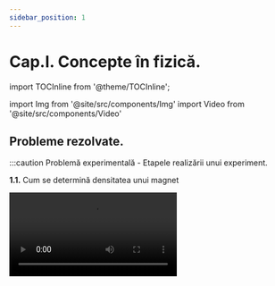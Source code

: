 ```yaml
---
sidebar_position: 1
---
```


# Cap.I. Concepte în fizică.



import TOCInline from '@theme/TOCInline';

<TOCInline toc={toc} />



import Img from '@site/src/components/Img'
import Video from '@site/src/components/Video'






## Probleme rezolvate.



:::caution Problemă experimentală - Etapele realizării unui experiment. 


**1.1.** Cum se determină densitatea unui magnet


<Video src="https://www.youtube.com/embed/Z9sNM5yP1LE" />




**Materiale necesare:** 3 magneți naturali de diferite dimensiuni, cântar sau balanță, cilindru gradat cu apă, riglă, hârtie milimetrică (foaie de matematică).



**Modul de lucru:** 

- Cântărește, pe rând, fiecare magnet pentru a determina masa lor.
- Măsoară volumul fiecărui magnet cu cilindrul gradat.
- Completează datele în următorul tabel și prelucrează-le.


<Img className="img-responsive4" src="fizica/clasa7/capitolul1/1_2_Experiment_Poza1_Tabel_vers2.jpg" lazy={false} width="1000" height="652" />

<br></br>
<br></br>


- Dă rezultatul măsurării:

<Img className="img-responsive4" src="fizica/clasa7/capitolul1/1_2_Experiment_Poza2_RezultatulMasurarii_vers2.jpg" lazy={false} width="1000" height="107" />

<br></br>
<br></br>




- Reprezintă grafic masa corpului în funcție de volumul lui. Vei obține o linie dreaptă. Dacă îți alegi un punct arbitrar de pe dreaptă, vei afla masa corpului la un anumit volum al său. De exemplu pentru punctul roșu: avem m = 18,5g și V = 4cm<sup>3</sup> .

<Img className="img-responsive4" src="fizica/clasa7/capitolul1/1_2_Experiment_Poza3_Grafic_vers2.jpg" width="1000" height="999" />

<br></br>
<br></br>



- **Ce observi?** Pentru o anumită substanță, cu cât crește masa sa, cu atât crește și volumul său. 

**Concluzia experimentului:** 

- Densitatea este o constantă pentru o anumită substanță, fiind egală cu raportul dintre masa și volumul corpului.

:::




:::caution Problemă experimentală - Etapele realizării unui experiment. 

**1.2.** Verificarea experimentală a teoremei lui Pitagora.


<Video src="https://www.youtube.com/embed/0adcK-6uPxM" />




**Materiale necesare:** riglă, hârtie milimetrică (foaie de matematică).



**Modul de lucru:** 

- Desenează pe hârtia milimetrică trei triunghiuri dreptunghice de diferite dimensiuni.
- Măsoară, pentru fiecare, lungimea ipotenuzei (latura opusă unghiului drept) și a celor două catete.
- Completează datele în următorul tabel și prelucrează-le.





<Img className="img-responsive4" src="fizica/clasa7/capitolul1/1_2_Experiment2_Poza1_Tabel_vers2.jpg" width="1000" height="160" />


- **Ce observi?** Cu cât crește ipotenuza la pătrat, cu atât crește și suma pătratelor catetelor.



<Img className="img-responsive4" src="fizica/clasa7/capitolul1/1_2_Experiment2_Poza2_Grafic_vers2.jpg" width="1000" height="707" />



**Concluzia experimentului:** 
- Într-un triunghi dreptunghic, pătratul ipotenuzei este egal cu suma pătratelor celor două catete.



:::




<br></br>
<br></br>


:::caution Reprezentarea grafică a unui vector.

**1.3.**

**1.3.A.** Un călător se deplasează 10 km, pe o șosea dreaptă, spre est.

#### Rezolvare:

d = 10km, direcție orizontală, sensul spre dreapta.

Etalon: 1cm = 2km

- Ca să punem punctul de aplicație trebuie să vedem sensul vectorului. Acesta fiind spre dreapta, vom pune 0 în stânga paginii.
- Ca să aflăm lungimea segmentului vectorului împărțim valoarea (modulul) vectorului la etalon: 10 : 2 = 5cm.
- Desenăm un segment de 5cm pe orizontală și în vârf îi punem săgeata care arată sensul lui. Lângă săgeată notăm vectorul.


<Img className="img-responsive4" src="fizica/clasa7/capitolul1/1_4_Poza3_ProblemaModel1_a_vers2.jpg" width="1000" height="209" />


**1.3.B.** Un corp este aruncat cu o viteză de 120 km/h, pe verticală, în jos.

#### Rezolvare:

Deci, v = 120km/h, direcție verticală, sensul în jos.

Etalon: 1cm = 40km/h

- Ca să punem punctul de aplicație trebuie să vedem sensul vectorului. Acesta fiind în jos, vom pune 0 în susul paginii.
- Ca să aflăm lungimea segmentului vectorului împărțim valoarea (modulul) vectorului la etalon: 120 : 40 = 3cm
- Desenăm un segment de 3cm pe verticală și în vârf îi punem săgeata care arată sensul lui. Lângă săgeată notăm vectorul.

<Img className="img-responsive4" src="fizica/clasa7/capitolul1/1_4_Poza4_ProblemaModel1_b_vers2.jpg" width="1000" height="318" />



**1.3.C.** Asupra unui corp acționează o forță de 1800N, pe o direcție ce face un unghi de 50° cu verticala, în sus.


<Video src="https://www.youtube.com/embed/LJU5neT0qd8" />


#### Rezolvare:

Deci, F = 1800N, direcție cu un unghi de 50° cu verticala, sensul în sus.
Etalon: 1cm = 300 N

- Ca să punem punctul de aplicație trebuie să vedem sensul vectorului. Acesta fiind în sus, vom pune 0 în josul paginii.
- Ca să aflăm lungimea segmentului vectorului împărțim valoarea (modulul) vectorului la etalon: 1800 : 300 = 6cm
- Desenăm punctată direcția principală, punem linia raportorului pe ea, cu mijlocul ei în 0 și măsurăm unghiul de 50° cu verticala. Pe această direcție oblică desenăm un segment de 6cm și în vârf îi punem săgeata care arată sensul lui. Lângă săgeată notăm vectorul.

<Img className="img-responsive4" src="fizica/clasa7/capitolul1/1_4_Poza5_ProblemaModel1_c_vers2.jpg" width="1000" height="348" />


**1.3.D.** Un corp se deplasează accelerat cu o accelerație de 42m/s<sup>2</sup>, pe o direcție ce face un unghi de 30° cu orizontala, în sus.

#### Rezolvare:

Deci, a = 42m/s<sup>2</sup>, direcție cu un unghi de 30° cu orizontala, sensul în sus.
Etalon: 1cm = 6m/s<sup>2</sup> 


- Ca să punem punctul de aplicație trebuie să vedem sensul vectorului. Acesta fiind în sus, vom pune 0 în josul paginii.
- Ca să aflăm lungimea segmentului vectorului împărțim valoarea (modulul) vectorului la etalon:  42 : 6 = 7cm
- Desenăm punctată direcția principală, punem linia raportorului pe ea, cu mijlocul ei în 0 și măsurăm unghiul de 30° cu orizontala. Pe această direcție oblică desenăm un segment de 7cm și în vârf îi punem săgeata care arată sensul lui. Lângă săgeată notăm vectorul.


<Img className="img-responsive4" src="fizica/clasa7/capitolul1/1_4_Poza6_ProblemaModel1_d_vers2.jpg" width="1000" height="325" />



:::



:::caution Problemă rezolvată - Reprezentarea grafică a unui vector.

**1.4.** Care dintre următoarele mărimi fizice sunt scalare, respectiv vectoriale ?
- Aria (S) – scalar
- Timpul (t) – scalar
- Accelerația (a) – vector
- Forța de frecare (Ff) – vector
- Temperatura (T) - scalar
- Forța de greutate (G) – vector
- Deplasarea (d) - vector


:::



<br></br>
<br></br>


:::caution Problemă rezolvată - Adunarea (compunerea) vectorilor.

**1.5.** Doi copii trag de o sanie pe un drum orizontal, spre vest, cu forțele F1 = 400N,  respectiv F2 = 800N. Compune cele două forțe ale copiilor.


<Video src="https://www.youtube.com/embed/aJL8s-z6h0k" />

#### Rezolvare:

**Vectorul rezultant are:**
- **valoarea numerică** egală cu suma valorilor numerice a vectorilor componenți, adică F = F1 + F2 = 400N + 800N = 1200N
- **direcția** comună cu vectorii componenți: orizontală
- **sensul** comun cu vectorii componenți: spre stânga.

Pentru a reprezenta vectorul rezultant trebuie să ne alegem un etalon corespunzător, astfel încât să avem loc de desen pe pagina caietului.

**Etalon:** 1cm = 200N

Segmentul vectorului rezultant este de 1200:200 = 6 cm.

<Img className="img-responsive4" src="fizica/clasa7/capitolul1/1_5_Poza3_ProblemaModel1_vers2.jpg" width="1000" height="140" />


:::




:::caution Problemă rezolvată - Adunarea (compunerea) vectorilor.



**1.6.** Asupra resortului unui dinamometru suspendat de un suport, acționează două forțe, una de 60 N, pe verticală în jos, cealaltă de 150 N, pe verticală în sus. Ce forță indică dinamometrul?


<Video src="https://www.youtube.com/embed/YMEn02epM94" />

#### Rezolvare:

**Vectorul rezultant are:**
- **valoarea numerică** egală cu diferența valorilor numerice a vectorilor componenți, adică F = F2 – F1 = 150N – 60N = 90N
- **direcția** comună cu vectorii componenți: verticală
- **sensul** vectorului cu valoare mai mare: în sus.

Pentru a reprezenta vectorul rezultant trebuie să ne alegem un etalon corespunzător, astfel încât să avem loc de desen pe pagina caietului.

**Etalon:** 1cm = 30N. 

Segmentul vectorului rezultant este de 90:30 = 3 cm.

<Img className="img-responsive4" src="fizica/clasa7/capitolul1/1_5_Poza4_ProblemaModel2_vers2.jpg" width="1000" height="293" />


:::





:::caution Problemă rezolvată - Adunarea (compunerea) vectorilor.
 
**1.7.** Asupra unui dinamometru acționează două forțe, una de 150 N pe o direcție verticală, sensul în sus. Dinamometrul indică o forță de 90 N, resortul lui fiind alungit pe verticală, în jos. Desenează cea de-a doua forță care acționează asupra resortului dinamometrului. 

#### Rezolvare:

**Etalon:** 1cm = 60N.

**Scriem ecuația vectorială:**

<Img className="img-responsive4" src="fizica/clasa7/capitolul1/1_5_Poza5_ProblemaModel3_EcuatiaVectoriala_vers2.jpg" width="1000" height="85" />


**Scriem ecuația scalară** ținând cont de convenția de semne :
 
-90N = 150N + F<sub>2</sub> (F se ia cu minus, fiindcă este pe verticală în jos, iar F<sub>1</sub> se ia cu plus, fiindcă este pe verticală în sus)

F<sub>2</sub> = -90N -150N = -240N . Rezultă că F<sub>2</sub> are un segment de 240 : 60 = 4cm, pe o direcție verticală, sensul în jos (deoarece ne-a dat cu semnul minus).


<Img className="img-responsive4" src="fizica/clasa7/capitolul1/1_5_Poza6_ProblemaModel3_DesenulFortei_vers2.jpg" width="1000" height="342" />



:::



<br></br>
<br></br>


:::caution Problemă rezolvată - Compunerea vectorilor necoliniari - Regula paralelogramului.

**1.8.** Un râu curge spre est cu o viteză de 60km/h. O barcă merge pe râu în sensul lui de curgere cu viteza de 100km/h, pe o direcție ce face un unghi de 30° față de malul râului. Care este viteza bărcii față de mal? Reprezintă grafic la scara: 1cm = 20 km/h.

#### Rezolvare:

v1 = 60km/h, direcție orizontală, sensul spre dreapta

v2 = 100km/h, direcție ce face un unghi de 30° cu orizontala, în sus.

**Etalon:** 1cm = 20 km/h.


<Img className="img-responsive4" src="fizica/clasa7/capitolul1/1_5_Poza7_RegulaParalelogramului_vers2.jpg" width="1000" height="411" />



:::


<br></br>


<Video src="https://www.youtube.com/embed/5WvouafAtUk" />





<br></br>
<br></br>




:::caution Problemă rezolvată - Compunerea vectorilor necoliniari - Regula poligonului.

**1.9.** Un biciclist merge către est 20km, apoi către sud 40km, apoi către vest 80km și către nord 60km. Determină vectorul rezultant, adică la ce distanță a ajuns biciclistul față de reper (0).

#### Rezolvare:

d<sub>1</sub> = 20km, direcție orizontală, spre dreapta

d<sub>2</sub> = 40km, direcție verticală, în jos

d<sub>3</sub> = 80km, direcție orizontală, spre stânga

d<sub>4</sub> = 60km, direcție verticală, în sus


<Img className="img-responsive4" src="fizica/clasa7/capitolul1/1_5_Poza8_AdunareaVectorilorNecoliniariNeconcurenti_vers2.jpg" width="1000" height="122" />


**Etalon:** 1cm = 10 km.

- Reprezentăm primul vector deplasare d<sub>1</sub>. Al II-lea vector îi punem punctul de aplicație în vârful primului, ș.a.m.d. până reprezentăm toți cei patru vectori.

- Vectorul rezultant este segmentul care se obține prin unirea originii (0) cu vârful ultimului vector, având vârful în vârful ultimului vector.

- Valoarea vectorului rezultant o obținem prin măsurarea segmentului său cu rigla și apoi înmulțim cu etalonul dat: d = 6,3 ∙ 10 = 63 km. Deci biciclistul se află la o distanță de 63km față de punctul de plecare, după toată cursa.

<Img className="img-responsive4" src="fizica/clasa7/capitolul1/1_5_Poza9_RegulaPoligonului_vers2.jpg" width="1000" height="461" />



:::

<br></br>



<Video src="https://www.youtube.com/embed/O5QRonDNS7o" />



<br></br>
<br></br>


:::caution Problemă rezolvată - Descompunerea unui vector după două direcții reciproc perpendiculare.

**1.10.** Laurențiu bate un cui cu ciocanul cu o forță de 500N într-un perete, ținând cuiul înclinat față de perete cu un unghi α = 38°.  Ce valoare au forțele care compun forța lui Laurențiu? 

#### Rezolvare:


F = 500 N, direcție ce face un unghi de 38° cu verticala.

Putem afla cele două forțe prin metoda grafică. 

**Etalon**: 1cm = 100N

- 500N : 100N = 5cm reprezintă segmentul forței F și o desenăm. 
- Din vârful vectorului F se duc perpendiculare pe cele două direcții Ox și Oy. Măsurăm cu rigla segmentele vectorilor componenți și înmulțim cu etalonul pentru a le afla valorile.
  - Fx = 3∙100 = 300N
  - Fy = 4∙100 = 400N

<Img className="img-responsive4" src="fizica/clasa7/capitolul1/1_6_Poza4_ProblemaModel1_ReprezentareGrafica_vers2.jpg" width="1000" height="429" />

<br></br>
<br></br>


- Scriem ecuația vectorială:

<Img className="img-responsive4" src="fizica/clasa7/capitolul1/1_6_Poza5_ProblemaModel1_EcuatiaVectoriala_vers2.jpg" width="1000" height="89" />

<br></br>
<br></br>


- Verificăm cu teorema lui Pitagora:
  -  Scriem ecuația scalară:

<Img className="img-responsive4" src="fizica/clasa7/capitolul1/1_6_Poza6_ProblemaModel1_EcuatiaScalara_vers2.jpg" width="1000" height="83" />

<br></br>
<br></br>


- 500<sup>2</sup> =300<sup>2</sup> + 400<sup>2</sup>
- 250000 = 90000 +160000



:::


<br></br>
<br></br>







## Exerciții.





:::caution Exerciții - Etapele realizării unui experiment

**1.11.**

- În cele trei triunghiuri dreptunghice de la "1.2. Problemă experimentală - Verificarea experimentală a teoremei lui Pitagora", trasează înălțimea corespunzătoare ipotenuzei și notează piciorul perpendicularei pe ipotenuză. 
- Măsoară, cu ajutorul riglei, aceste înălțimi și proiecțiile catetelor pe ipotenuză.  
- Completează determinările tale în tabelele următoare și prelucrează datele:

<Img className="img-responsive4" src="fizica/clasa7/capitolul1/1_2_Tema_Poza1_Tabel_vers2.jpg" width="1000" height="166" />

:::




:::caution Exerciții - Etapele realizării unui experiment

**1.12.**

- Compară rezultatele obținute în ultimele două coloane ale tabelului și trage concluzia experimentului tău. Egalitatea obținută de tine se numește **Teorema înălțimii.**  Scrie enunțul acestei teoreme.

<Img className="img-responsive4" src="fizica/clasa7/capitolul1/1_2_Tema_Poza2_Tabel_vers2.jpg" width="1000" height="159" />

:::





:::caution Exerciții - Etapele realizării unui experiment

**1.13.**

- Compară rezultatele obținute în ultimele două coloane ale tabelului și trage concluzia experimentului tău. Egalitatea obținută de tine se numește **Teorema catetei.**  Scrie enunțul acestei teoreme.

:::



<br></br>
<br></br>






## Test de autoevaluare.



:::caution TEST1: Test de autoevaluare - Vectori. Compunerea vectorilor.

<br></br>

**1.14.** Reprezintă unui vector d = 20 m, pe o direcție orizontală, spre stânga, folosind ca etalon 1 cm = 5 m. **-1p**

<br></br>

**1.15.** Reprezintă forța de 600 N cu care Ionuț bate cu ciocanul un cui în perete, pe o direcție ce face un unghi de 30° cu peretele, folosind ca etalon 1cm=100N. **-1p**

<br></br>

**1.16.**	Asupra unui corp acționează două forțe. Se cunosc: F<sub>1</sub> = 400 N, care acționează pe orizontală, spre stânga și forța rezultantă, F = 200 N, pe direcție orizontală, spre stânga. Reprezintă grafic forța F<sub>2</sub>. **-2p**

<br></br>

**1.17.** Compune următorii doi vectori concurenți: **-2p**

F<sub>1</sub> = 180 N, direcție ce face un unghi de 40° cu verticala, în sus

F<sub>2</sub> = 120 N, direcție verticală în sus

1cm = 30 N

<br></br>


**1.18.** Un călător merge spre nord 10km, apoi spre vest 60km, apoi spre sud 40 km și în final spre est 80 km. Determină vectorul rezultant. **-2p** 

<br></br>


Oficiu **-2p**


:::



<br></br>
<br></br>


